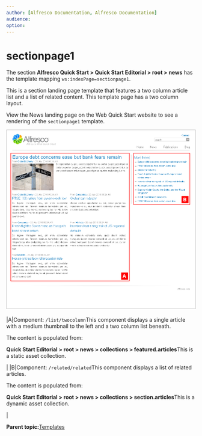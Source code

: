 ```yaml
---
author: [Alfresco Documentation, Alfresco Documentation]
audience: 
option: 
---
```


# sectionpage1

The section **Alfresco Quick Start \> Quick Start Editorial \> root \> news** has the template mapping `ws:indexPage=sectionpage1`.

This is a section landing page template that features a two column article list and a list of related content. This template page has a two column layout.

View the News landing page on the Web Quick Start website to see a rendering of the `sectionpage1` template.

![sectionpage1 template](../images/qs-sectionpage1.png)

|A|Component: `/list/twocolumn`This component displays a single article with a medium thumbnail to the left and a two column list beneath.

The content is populated from:

**Quick Start Editorial \> root \> news \> collections \> featured.articles**This is a static asset collection.

|
|B|Component: `/related/related`This component displays a list of related articles.

The content is populated from:

**Quick Start Editorial \> root \> news \> collections \> section.articles**This is a dynamic asset collection.

|

**Parent topic:**[Templates](../references/qs-ref-templates.md)

